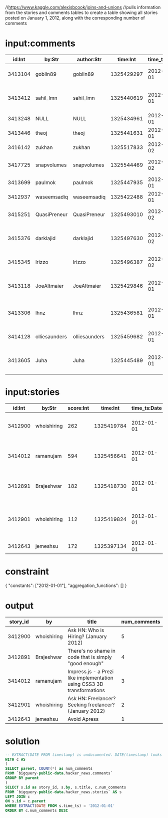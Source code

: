//https://www.kaggle.com/alexisbcook/joins-and-unions
//pulls information from the stories and comments tables to create a table showing all stories posted on January 1, 2012, along with the corresponding number of comments

# input:comments

| id:Int | by:Str | author:Str | time:Int | time_ts:Date | text:Str | parent:Int | deleted:Str | dead:Str | ranking:Int |
|---|---|---|---|---|---|---|---|---|---|
| 3413104 | goblin89 | goblin89 | 1325429297 | 2012-01-01 | I think it all boils down to solving well-defined tasks... | 3412891 | NULL | NULL | 17 |
| 3413412 | sahil_lmn | sahil_lmn | 1325440619 | 2012-01-01 | Reston, VA (west of Washington, DC) - FULL TIME, INTERN, CONTRACTOR... | 3412900 | NULL | NULL | 27 |
| 3413248 | NULL | NULL | 1325434961 | 2012-01-01 | NULL | 3412900 | True | NULL | 68 |
| 3413446 | theoj | theoj | 1325441631 | 2012-01-01 | SEEKING WORK - NYC or remote.... | 3412901 | NULL | NULL | 6 |
| 3416142 | zukhan | zukhan | 1325517833 | 2012-01-02 | Delphix - <a href="http://www.delphix.com" rel="nofollow">http://www.delphix.com</a>... | 3412900 | NULL | NULL | 33 |
| 3417725 | snapvolumes | snapvolumes | 1325544469 | 2012-01-02 | SnapVolumes is hiring two Windows kernel developers.... | 3412900 | NULL | NULL | 93 |
| 3413699 | paulmok | paulmok | 1325447935 | 2012-01-01 | Toronto, On - SiteScout.com... | 3412900 | NULL | NULL | 116 |
| 3412937 | waseemsadiq | waseemsadiq | 1325422488 | 2012-01-01 | SEEKING FREELANCER for Fileboard.... | 3412901 | NULL | NULL | 25 |
| 3415251 | QuasiPreneur | QuasiPreneur | 1325493010 | 2012-01-02 | damn..wish mobile webkit based browsers would support this.. | 3414012 | NULL | NULL | 25 |
| 3415376 | darklajid | darklajid | 1325497630 | 2012-01-02 | "I don't really expect it to run smoothly in non-webkit-based browser."... | 3414012 | NULL | NULL | 26 |
| 3415345 | lrizzo | lrizzo | 1325496387 | 2012-01-02 | excellent tool. For content creation it could be coupled with... | 3414012 | NULL | NULL | 16 |
| 3413118 | JoeAltmaier | JoeAltmaier | 1325429846 | 2012-01-01 | Write code, expecting to iterate. Organize it with large strokes and plenty of wiggle room.... | 3412891 | NULL | NULL | 8 |
| 3413306 | lhnz | lhnz | 1325436581 | 2012-01-01 | "Perfect is the enemy of good enough; good enough is the enemy of all." [1]... | 3412891 | NULL | NULL | 11 |
| 3414128 | olliesaunders | olliesaunders | 1325459682 | 2012-01-01 | I think what this article is referring to is the importance of... | 3412891 | NULL | NULL | 19 |
| 3413605 | Juha | Juha | 1325445489 | 2012-01-01 | I had my suspicions of Apress already after reading their Practical Django Projects... | 3412643 | NULL | NULL | 12 |

# input:stories

| id:Int | by:Str | score:Int | time:Int | time_ts:Date | title:Str | url:Str | text:Str | deleted:Str | dead:Str | descendants:Int | author:Str |
|---|---|---|---|---|---|---|---|---|---|---|---|
| 3412900 | whoishiring | 262 | 1325419784 | 2012-01-01 | Ask HN: Who is Hiring? (January 2012) |  | Please lead with the location of the position and... | NULL | NULL | 224 | whoishiring |
| 3414012 | ramanujam | 594 | 1325456641 | 2012-01-01 | Impress.js - a Prezi like implementation using CSS3 3D transformations | https://github.com/bartaz/impress.js |  | NULL | NULL | 65 | ramanujam |
| 3412891 | Brajeshwar | 182 | 1325418730 | 2012-01-01 | There's no shame in code that is simply "good enough" | http://blog.phiz.net/theres-no-shame-in-good-enough |  | NULL | NULL | 67 | Brajeshwar |
| 3412901 | whoishiring | 112 | 1325419824 | 2012-01-01 | Ask HN: Freelancer? Seeking freelancer? (January 2012) |  | Please lead with either SEEKING WORK or SEEKING FREELANCER... | NULL | NULL | 113 | whoishiring |
| 3412643 | jemeshsu | 172 | 1325397134 | 2012-01-01 | Avoid Apress | http://www.mikeash.com/pyblog/avoid-apress.html | NULL | NULL | NULL | 75 | jemeshsu |

# constraint

{
  "constants": ["2012-01-01"],
  "aggregation_functions": []
}

# output

| story_id |     by      |                                 title                                  | num_comments |
|----------|-------------|------------------------------------------------------------------------|--------------|
|  3412900 | whoishiring | Ask HN: Who is Hiring? (January 2012)                                  |            5 |
|  3412891 | Brajeshwar  | There's no shame in code that is simply "good enough"                  |            4 |
|  3414012 | ramanujam   | Impress.js - a Prezi like implementation using CSS3 3D transformations |            3 |
|  3412901 | whoishiring | Ask HN: Freelancer? Seeking freelancer? (January 2012)                 |            2 |
|  3412643 | jemeshsu    | Avoid Apress                                                           |            1 |

# solution

```sql
-- EXTRACT(DATE FROM timestamp) is undocumented. DATE(timestamp) looks better.
WITH c AS
(
SELECT parent, COUNT(*) as num_comments
FROM `bigquery-public-data.hacker_news.comments` 
GROUP BY parent
)
SELECT s.id as story_id, s.by, s.title, c.num_comments
FROM `bigquery-public-data.hacker_news.stories` AS s
LEFT JOIN c
ON s.id = c.parent
WHERE EXTRACT(DATE FROM s.time_ts) = '2012-01-01'
ORDER BY c.num_comments DESC
```
